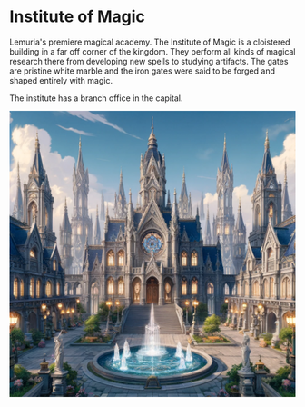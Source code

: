 # Institute of Magic

Lemuria's premiere magical academy. The Institute of Magic is a cloistered building in a far off corner of the kingdom. They perform all kinds of magical research there from developing new spells to studying artifacts. The gates are pristine white marble and the iron gates were said to be forged and shaped entirely with magic.

The institute has a branch office in the capital.

![Institute of Magic, a cloistered gothic style academy](institute-of-magic.webp)
